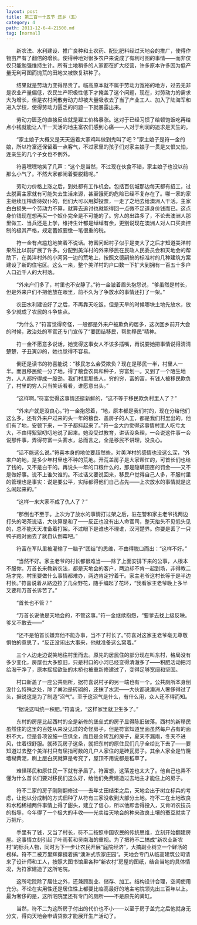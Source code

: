 ```yaml
---
layout: post
title: 第二百一十五节 还乡（五）
category: 4
path: 2011-12-6-4-21500.md
tag: [normal]
---
```


　　新农法、水利建设、推广良种和土农药、配比肥料经过天地会的推广，使得作物亩产有了翻倍的增长。使得种地对很多农户来说成了有利可图的事情——而非仅仅只能勉强维持生计。所有土地稍多的人家都在扩大经营，许多原本许多因为低产量无利可图而抛荒的田地又被恢复耕种了。

　　结果就是劳动力变得昂贵了。临高原本就不属于劳动力宽裕的地方，过去无非是农业产量偏低，农民生产积极性低下才掩盖了这个问题，现在，对劳动力的需求大为增长，但是农村闲散劳动力却被大量吸收去了当了产业工人、加入了陆海军和进入学校，使得劳动力匮乏的问题一下就暴露出来。

　　劳动力匮乏的直接反应就是雇工价格暴涨。这对于已经习惯了给顿饱饭吃再给点小钱就能让人干一天活的地主富农们感到心痛——人对于利润的追求是天生的。

　　“家主娘子大概又是天天逼着大家鸡叫做到鬼叫了吧？”家主娘子是符一金的娘，所以符富还保留着一点客气，不过家里的孩子们对家主娘子一贯是又恨又怕，连亲生的几个子女也不例外。

　　符喜嘿嘿地笑了几声：“这个是当然，不过现在伙食不错，家主娘子也没以前那么小气了。不然大家都闹着要脱籍呢。”

　　劳动力价格上涨之后，到处都有工作机会。包括百仞城那边每天都有招工，过去脱离主家就有可能失去生活来源，甚至饿死的危险已经不复存在了。哪一家的家主继续压榨虐待奴仆的，他们大可以用脚投票，一走了之地去给澳洲人干活。主家白白损失一个劳动力不算，就算去追讨也就能得回一点微不足道身价钱而已。这点身价钱现在想再买一个奴仆完全是不可能的了。穷人的出路多了，不论去澳洲人那里做工、当兵还是上学，维持生计都是绰绰有余，更别说现在澳洲人对人口买卖控制的极其严格，规定蓄奴要缴一笔很重的税。

　　符一金有点尴尬地笑着不说话。符富问起村子似乎是变大了之后才知道美洋村果然比以前扩展了许多。分配到美洋村的外来移民在民政人民委员会和天地会的帮助下，在美洋村外的小河另一边的荒地上，按照文德嗣搞的标准村的几种建筑方案建设了新的住宅区。这么一来，整个美洋村的户口数一下扩大到拥有一百五十多户人口近千人的大村落。

　　“外来户们多了，村里也不安静了。”符一金皱着眉头抱怨说，“爹虽然是村长，但是外来户们不把他放在眼里，前不久为了争放水的事情还打了一架。”

　　农田水利建设好了之后，不再靠天吃饭。但是天旱的时候哪块土地先放水，放多少就成了农民的斗争焦点。

　　“为什么？”符富觉得奇怪，一般都是外来户被欺负的居多，这次回乡前开大会的时候，政治处的军官还专门宣传了“要团结移民，帮助移民”精神。

　　符一金不愿意多说话，她觉得这事女人不该多插嘴，再说要她把事情说得清清楚楚，子丑寅卯的，她也觉得不容易。

　　倒还是读书的符喜能说：“移民怎么会受欺负？现在是移民一半，村里人一半。而且移民统一分了地，得了粮食农具和种子，穷富划一。又到了一个陌生地方，人人都拧得成一股劲。我们村里那些人，穷的穷，富的富，有钱人被移民欺负了，村里的穷人只当笑话看看，谁愿意出头。”

　　“这样啊。”符富觉得这事情还挺新鲜的，“这不等于移民欺负村里人了？”

　　“外来户就是没良心。”符一金抱怨着，“地，原本都是我们村的，现在分给他们这么多，还有外来户过来的头一年的粮食、盖房子的人工，都是我们村里出的，他们有了地，安顿下来，一下子都抖起来了。”符一金大约觉得这事情村里人吃亏太大，不由得絮絮叨叨地说了起来。她没受过教育，讲话没条理，一会说这件事一会说那件事，弄得符富一头雾水，总而言之，全是移民不讲理，没良心。

　　“话不能这么说。”符喜本身的地位要超然些，对美洋村的感情也没这么深，“外来户的地，是多少年村里也不种的荒地。开荒盖房子是大家帮忙的，可首长们也给了钱的，又不是白干的。再说头一年的口粮什么的，那是隐瞒田亩的罚金——又不是做好事。说不上谁欠谁的。不过话又要说回来，移民户觉得自己人多，不服村里的管理也是事实：说是要公平，实际都得他们自己占先——上次放水的事情就是这么闹起来的。”

　　“这样一来大家不成了仇人了？”

　　“那倒也不至于。上次为了放水的事情打过架之后，驻在警和家主老爷找两边打头的喝茶说话，大伙算是和了——反正也没有出人命官司，整天抬头不见低头见的，总不能天天准备着打架。不过眼下是谁也不理谁，汉河楚界。你要是丢了一只鸭子跑对面去了就自认倒霉吧。”

　　符富在军队里被灌输了一脑子“团结”的思维，不由得脱口而出：“这样不好。”

　　“当然不好。家主老爷的村长都很难当——除了上面安排下来的公事，人根本不服你。万首长来教新农法，都是天地会的客户，两边却不肯一起到场，非得教二场才完。村里要做什么事情都难办，两边肯定拧着干。家主老爷这村长等于是半边村长。”符喜说着从路边拉了几朵野花，随手编起了花环，“我看家主老爷晚上多半又要和万首长诉苦了。”

　　“首长也不管？”

　　“万首长说他是天地会的，不管这事。”符一金继续抱怨，“要爹去找上级反映。爹又不敢去——”

　　“还不是怕首长嫌弃他不能办事，当不了村长了。”符喜对这家主老爷毫无尊敬惧怕的意思了，“反正没闹出大事来，他就准备这么窝着。”

　　三个人边走边说笑地往村里而去。原先的居民住的部分现在叫东村，格局没有多少变化，房屋也大多照旧，只是村口的小河已经变得清澈多了——积肥活动把河给淘干净了，原本摇摇欲坠的木桥也被重新修建过了，变得足够宽阔和坚固。

　　村口新盖了一座公共厕所，据符喜说村子的另一端也有一个。公共厕所本身倒没什么特殊之处，除了粪池是砖砌的，还抹了水泥——大伙都说澳洲人奢侈得过了头，据说这是为了制造“沼气”。至于这沼气是什么，有什么用，众人还不得而知。

　　“据说这叫统一积肥。”符喜说，“这样家里就卫生多了。”

　　东村的房屋比起西村的全是新修的堡垒式的房子显得陈旧破落。西村的新移民虽然住的这里的百姓从来没见过的奇怪房子，但是符富知道里面虽然每户占有的面积不大，但是各项设施一应俱全，而且是全砖瓦的房子，夏天不漏雨，冬天不进风，住着很舒服。就砖瓦房子这条，就把东村的原住民们几乎全给比下去了——要知道过去整个美洋村只有屈指可数的几户人家住的是砖瓦房子。其余人家全是竹篾墙糊黄泥，刷上层白灰就算是考究了，屋顶不用说都是稻草了。

　　难怪移民和原住民一下就有矛盾了。符富想，这落差也太大了。他自己也弄不懂为什么首长们要对移民们这么好，给他们免费建造过去地主才能住上的房子。

　　符不二家的房子刚刚翻修过——去年丈田结束之后，天地会出于树立标兵的考虑，让他以分成制的方式佃种了从符有三家没收到大部分土地。符不二在土地改良和水稻稀植两件事情上得了甜头，建立了信心，所以他即舍得投入，又肯听农技员的指导，今年得了一个极大的丰收——光卖给天地会的种来改良土壤的蚕豆就卖了万把斤。

　　手里有了钱，又当了村长，符不二按照中国农民的传统思维，立刻开始翻建房屋。这事情立刻引起了叶雨茗和吴南海的重视。为了把符不二搞成“新农业新农村”的标兵人物，同时为下一步让农民开展“庭院经济”，大搞副业树立一个鲜活的榜样。符不二被万里辉撺掇着搞“澳洲式农家庄园”。天地会专门从临高建筑公司请来了设计师和工人，按照大图书馆里各种“新农村”房屋的图纸，结合当地的具体情况，为符家建造了这所宅院。

　　这所宅院除了居住之外，还兼顾副业、储存、加工。结构设计合理，空间使用充分。不论在实用性还是居住性上都要比临高最好的地主宅院领先出三百年以上。最为奢侈的是，这所宅院里还有专门的厕所——不是原先的粪缸。

　　当然，符不二为这所房子付出的代价也不小——以至于房子盖完之后他就身无分文，得向天地会申请贷款才能展开生产活动了。
